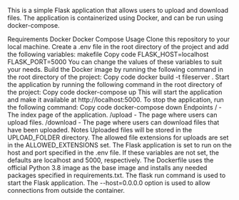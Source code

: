 This is a simple Flask application that allows users to upload and download files. The application is containerized using Docker, and can be run using docker-compose.

Requirements
Docker
Docker Compose
Usage
Clone this repository to your local machine.
Create a .env file in the root directory of the project and add the following variables:
makefile
Copy code
FLASK_HOST=localhost
FLASK_PORT=5000
You can change the values of these variables to suit your needs.
Build the Docker image by running the following command in the root directory of the project:
Copy code
docker build -t fileserver .
Start the application by running the following command in the root directory of the project:
Copy code
docker-compose up
This will start the application and make it available at http://localhost:5000.
To stop the application, run the following command:
Copy code
docker-compose down
Endpoints
/ - The index page of the application.
/upload - The page where users can upload files.
/download - The page where users can download files that have been uploaded.
Notes
Uploaded files will be stored in the UPLOAD_FOLDER directory.
The allowed file extensions for uploads are set in the ALLOWED_EXTENSIONS set.
The Flask application is set to run on the host and port specified in the .env file. If these variables are not set, the defaults are localhost and 5000, respectively.
The Dockerfile uses the official Python 3.8 image as the base image and installs any needed packages specified in requirements.txt.
The flask run command is used to start the Flask application. The --host=0.0.0.0 option is used to allow connections from outside the container.
